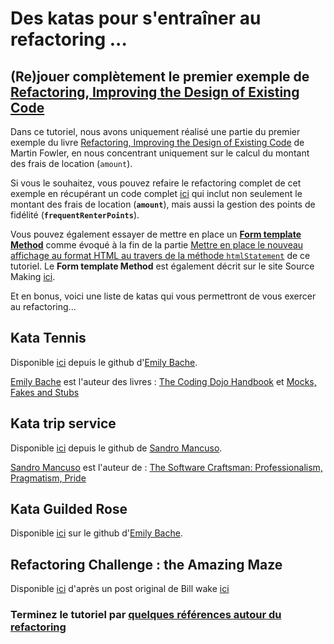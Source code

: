 # Des katas pour s'entraîner au refactoring ...

## (Re)jouer complètement le premier exemple de [Refactoring, Improving the Design of Existing Code](http://martinfowler.com/books/refactoring.html) 

Dans ce tutoriel, nous avons uniquement réalisé une partie du premier exemple du livre [Refactoring, Improving the Design of Existing Code](http://martinfowler.com/books/refactoring.html) de Martin Fowler, en nous concentrant uniquement sur le calcul du montant des frais de location (`amount`). 

Si vous le souhaitez, vous pouvez refaire le refactoring complet de cet exemple en récupérant un code complet [ici](https://github.com/mroderick/refactoring-day/tree/master/movie-rental/java) qui inclut non seulement le montant des frais de location (**`amount`**), mais aussi la gestion des points de fidélité (**`frequentRenterPoints`**).

Vous pouvez également essayer de mettre en place un [**Form template Method**](http://refactoring.com/catalog/formTemplateMethod.html) comme évoqué à la fin de la partie [Mettre en place le nouveau affichage au format HTML au travers de la méthode `htmlStatement`](Refactoring_Step4_ajout_htmlStatement.md)  de ce tutoriel.
Le **Form template Method** est également décrit sur le site Source Making [ici](https://sourcemaking.com/refactoring/form-template-method).




Et en bonus, voici une liste de katas qui vous permettront de vous exercer au refactoring...

## Kata Tennis

Disponible [ici](https://github.com/emilybache/Tennis-Refactoring-Kata) depuis le github d'[Emily Bache](https://twitter.com/emilybache).

[Emily Bache](http://coding-is-like-cooking.info/)  est l'auteur des livres : [The Coding Dojo Handbook](https://leanpub.com/codingdojohandbook) et [Mocks, Fakes and Stubs](https://leanpub.com/mocks-fakes-stubs)

## Kata trip service

Disponible [ici](https://github.com/sandromancuso/trip-service-kata) depuis le github de [Sandro Mancuso](https://twitter.com/sandromancuso).


[Sandro Mancuso](https://twitter.com/sandromancuso) est l'auteur de : [The Software Craftsman: Professionalism, Pragmatism, Pride](http://www.amazon.co.uk/books/dp/0134052501/)



## Kata Guilded Rose
Disponible [ici](https://github.com/emilybache/GildedRose-Refactoring-Kata) sur le github d'[Emily Bache](https://twitter.com/emilybache).


## Refactoring Challenge : the Amazing Maze
Disponible [ici](https://github.com/f-lombardo/AmazingRefactoring/tree/master) d'après un post original de Bill wake [ici](http://xp123.com/articles/refactoring-challenge-the-amazing-maze/)


### Terminez le tutoriel par [quelques références autour du refactoring](references.md)  

















